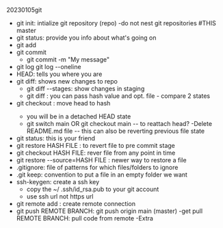  20230105git

- git init: intialize git repository (repo)
	-do not nest git repositories
#THIS master
- git status: provide you info about what's going on
- git add
- git commit
  - git commit -m "My message"
- git log
   git log --oneline
- HEAD: tells you where you are
- git diff: shows new changes to repo
   - git diff --stages: show changes in staging
   - git diff <HASH> <FILE> : you can pass hash value and opt. file - compare 2 states	
- git checkout <HASH> : move head to hash
  - you will be in a detached HEAD state
  - git switch main OR git checkout main -- to reattach head?
-Delete README.md file 
 -- this can also be reverting previous file state
- git status: this is your friend
- git restore HASH FILE : to revert file to pre commit stage
- git checkout HASH FILE: rever file from any point in time
- git restore --source=HASH FILE : newer way to restore a file
- .gitignore: file of patterns for which files/folders to ignore
- .git keep: convention to put a file in an empty folder we want
- ssh-keygen: create a ssh key
  - copy the ~/ .ssh/id_rsa.pub to your git account
  - use ssh url not https url
 - git remote add <NAME> <URL> : create remote connection
- git push REMOTE BRANCH: git push origin main (master)
-get pull REMOTE BRANCH: pull code from remote
-Extra

